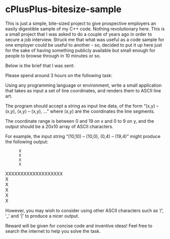 cPlusPlus-bitesize-sample
=========================

This is just a simple, bite-sized project to give prospective employers an easily digestible sample of my C++ code.
Nothing revolutionary here.  This is a small project that I was asked to do a couple of years ago in order to secure a job interview.  Struck me that what was useful as a code sample for one employer could be useful to another - so, decided to put it up here just for the sake of having something publicly available but small enough for people to browse through in 10 minutes or so.

Below is the brief that I was sent:  



Please spend around 3 hours on the following task:

Using any programming language or environment, write a small application that takes as input a set of line coordinates, and renders them to ASCII line art.

The program should accept a string as input line data, of the form “(x,y) – (x,y), (x,y) – (x,y), …” where (x,y) are the coordinates the line segments.

The coordinate range is between 0 and 19 on x and 0 to 9 on y, and the output should be a 20x10 array of ASCII characters.

For example, the input string “(10,10) – (10,0), (0,4) – (19,4)” might produce the following output:

          X     
          X       
          X       
          X       
XXXXXXXXXXXXXXXXXXX       
          X       
          X       
          X       
          X       
          X       

However, you may wish to consider using other ASCII characters such as ‘/’, ‘_’ and ‘|’ to produce a nicer output.

Reward will be given for concise code and inventive ideas! Feel free to search the internet to help you solve the task.


